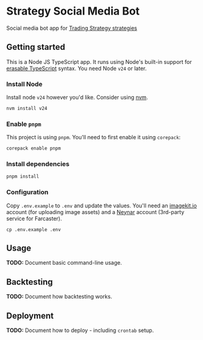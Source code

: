 # Strategy Social Media Bot

Social media bot app for [Trading Strategy strategies](https://tradingstrategy.ai/strategies)

## Getting started

This is a Node JS TypeScript app. It runs using Node's built-in support for
[erasable TypeScript](https://devblogs.microsoft.com/typescript/announcing-typescript-5-8-beta/#the---erasablesyntaxonly-option) syntax. You need Node `v24` or later.

### Install Node

Install node `v24` however you'd like. Consider using [nvm](https://github.com/nvm-sh/nvm).

```bash
nvm install v24
```

### Enable `pnpm`

This project is using `pnpm`. You'll need to first enable it using `corepack`:

```bash
corepack enable pnpm
```

### Install dependencies

```bash
pnpm install
```

### Configuration

Copy `.env.example` to `.env` and update the values. You'll need an
[imagekit.io](https://github.com/imagekit-developer/imagekit-nodejs) account (for uploading image
assets) and a [Neynar](https://docs.neynar.com/reference/quickstart) account (3rd-party service
for Farcaster).

```
cp .env.example .env
```

## Usage

**TODO:** Document basic command-line usage.

## Backtesting

**TODO:** Document how backtesting works.

## Deployment

**TODO:** Document how to deploy - including `crontab` setup.
